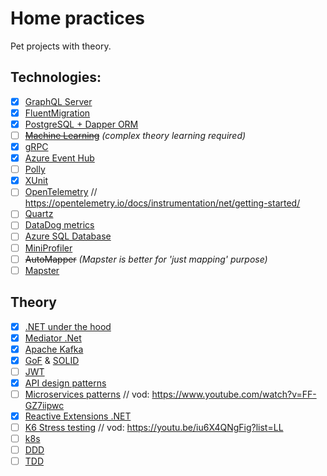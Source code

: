 # Home practices
Pet projects with theory.

## Technologies:
- [x] [GraphQL Server](src/Practices.GraphQL)
- [x] [FluentMigration](src/Practices.FluentMigration)
- [x] [PostgreSQL + Dapper ORM](src/Practices.PostgreSQL)
- [ ] [~~Machine Learning~~](src/Practices.ML.Net) _(complex theory learning required)_
- [x] [gRPC](src/Practices.gRPC)
- [x] [Azure Event Hub](src/Practices.AzureEventHub)
- [ ] [Polly]()
- [x] [XUnit](src/Practices.GraphQL/Practices.GraphQL.Tests)
- [ ] [OpenTelemetry]() // https://opentelemetry.io/docs/instrumentation/net/getting-started/
- [ ] [Quartz]()
- [ ] [DataDog metrics]()
- [ ] [Azure SQL Database]()
- [ ] [MiniProfiler]()
- [ ] ~~AutoMapper~~ _(Mapster is better for 'just mapping' purpose)_
- [ ] [Mapster]()
 
## Theory
- [x] [.NET under the hood](docs/dotnet.md)
- [x] [Mediator .Net](docs/mediator.md)
- [x] [Apache Kafka](docs/apache_kafka.md)
- [x] [GoF](docs/patterns.md) & [SOLID](docs/patterns.md#solid)
- [ ] [JWT]()
- [x] [API design patterns](docs/api_patterns.md)
- [ ] [Microservices patterns]() // vod: https://www.youtube.com/watch?v=FF-GZ7iipwc
- [x] [Reactive Extensions .NET](docs/rx.md)
- [ ] [K6 Stress testing]() // vod: https://youtu.be/iu6X4QNgFig?list=LL
- [ ] [k8s]()
- [ ] [DDD](docs/ddd.md)
- [ ] [TDD]()